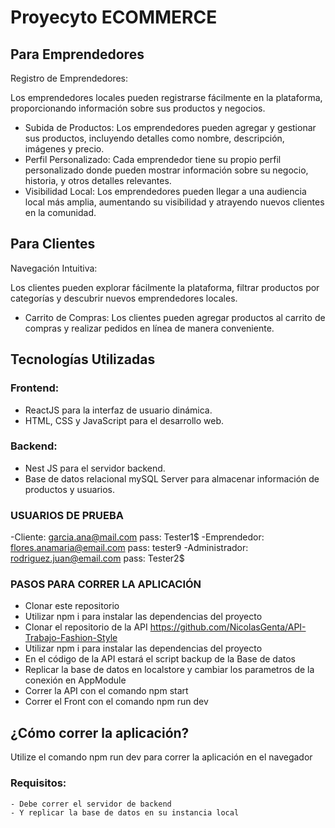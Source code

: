 # Proyecyto ECOMMERCE

## Para Emprendedores
Registro de Emprendedores:

Los emprendedores locales pueden registrarse fácilmente en la plataforma, proporcionando información sobre sus productos y negocios.

- Subida de Productos:
Los emprendedores pueden agregar y gestionar sus productos, incluyendo detalles como nombre, descripción, imágenes y precio.
- Perfil Personalizado:
Cada emprendedor tiene su propio perfil personalizado donde pueden mostrar información sobre su negocio, historia, y otros detalles relevantes.
- Visibilidad Local:
Los emprendedores pueden llegar a una audiencia local más amplia, aumentando su visibilidad y atrayendo nuevos clientes en la comunidad.

## Para Clientes
Navegación Intuitiva:

Los clientes pueden explorar fácilmente la plataforma, filtrar productos por categorías y descubrir nuevos emprendedores locales.
- Carrito de Compras:
Los clientes pueden agregar productos al carrito de compras y realizar pedidos en línea de manera conveniente.

## Tecnologías Utilizadas
### Frontend:
- ReactJS para la interfaz de usuario dinámica.
- HTML, CSS y JavaScript para el desarrollo web.

### Backend:
- Nest JS para el servidor backend.
- Base de datos relacional mySQL Server para almacenar información de productos y usuarios.

### USUARIOS DE PRUEBA
-Cliente: garcia.ana@mail.com pass: Tester1$
-Emprendedor: flores.anamaria@email.com pass: tester9
-Administrador: rodriguez.juan@email.com pass: Tester2$

### PASOS PARA CORRER LA APLICACIÓN
- Clonar este repositorio
- Utilizar npm i para instalar las dependencias del proyecto
- Clonar el repositorio de la API https://github.com/NicolasGenta/API-Trabajo-Fashion-Style
- Utilizar npm i para instalar las dependencias del proyecto
- En el código de la API estará el script backup de la Base de datos
- Replicar la base de datos en localstore y cambiar los parametros de la conexión en AppModule
- Correr la API con el comando npm start
- Correr el Front con el comando npm run dev


## ¿Cómo correr la aplicación?

Utilize el comando npm run dev para correr la aplicación en el navegador

### Requisitos:
    - Debe correr el servidor de backend
    - Y replicar la base de datos en su instancia local
